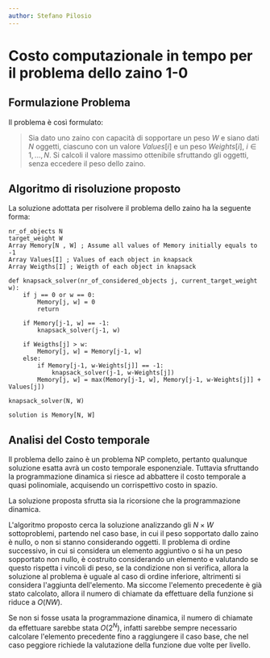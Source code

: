 ```yaml
---
author: Stefano Pilosio
---
```



# Costo computazionale in tempo per il problema dello zaino 1-0

## Formulazione Problema

Il problema è così formulato:

> Sia dato uno zaino con capacità di sopportare un peso $W$ e siano dati $N$ oggetti,
  ciascuno con un valore $Values[i]$ e un peso $Weights[i]$, $i \in {1,...,N}$.
  Si calcoli il valore massimo ottenibile sfruttando gli oggetti, senza eccedere il peso dello zaino.

## Algoritmo di risoluzione proposto

La soluzione adottata per risolvere il problema dello zaino ha la seguente forma:

```
nr_of_objects N
target_weight W
Array Memory[N , W] ; Assume all values of Memory initially equals to -1
Array Values[I] ; Values of each object in knapsack
Array Weigths[I] ; Weigth of each object in knapsack

def knapsack_solver(nr_of_considered_objects j, current_target_weight w):
    if j == 0 or w == 0:
        Memory[j, w] = 0
        return

    if Memory[j-1, w] == -1:
        knapsack_solver(j-1, w)

    if Weigths[j] > w:
        Memory[j, w] = Memory[j-1, w]
    else:
        if Memory[j-1, w-Weights[j]] == -1:
            knapsack_solver(j-1, w-Weights[j])
        Memory[j, w] = max(Memory[j-1, w], Memory[j-1, w-Weights[j]] + Values[j])

knapsack_solver(N, W)

solution is Memory[N, W]
```

## Analisi del Costo temporale

Il problema dello zaino è un problema NP completo, pertanto qualunque soluzione esatta avrà un costo temporale esponenziale.
Tuttavia sfruttando la programmazione dinamica si riesce ad abbattere il costo temporale a quasi polinomiale,
acquisendo un corrispettivo costo in spazio.

La soluzione proposta sfrutta sia la ricorsione che la programmazione dinamica.

L'algoritmo proposto cerca la soluzione analizzando gli $N \times W$ sottoproblemi,
partendo nel caso base, in cui il peso sopportato dallo zaino è nullo, o non si stanno considerando oggetti.
Il problema di ordine successivo, in cui si considera un elemento aggiuntivo o si ha un peso sopportato non nullo,
è costruito considerando un elemento e valutando se questo rispetta i vincoli di peso, se la condizione non si verifica,
allora la soluzione al problema è uguale al caso di ordine inferiore, altrimenti si considera l'aggiunta dell'elemento.
Ma siccome l'elemento precedente è già stato calcolato, allora il numero di chiamate da effettuare della funzione si riduce a $O(NW)$.

Se non si fosse usata la programmazione dinamica, il numero di chiamate da effettuare sarebbe stata $O(2^N)$,
infatti sarebbe sempre necessario calcolare l'elemento precedente fino a raggiungere il caso base,
che nel caso peggiore richiede la valutazione della funzione due volte per livello.


